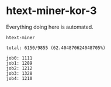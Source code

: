 # htext-miner-kor-3

Everything doing here is automated.

```
htext-miner

total: 6150/9855 (62.404870624048705%)

job0: 1111
job1: 1289
job2: 1212
job3: 1328
job4: 1210
```